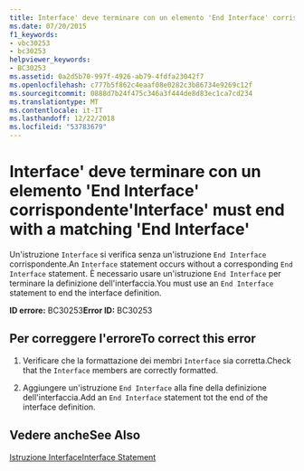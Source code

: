 ```yaml
---
title: Interface' deve terminare con un elemento 'End Interface' corrispondente
ms.date: 07/20/2015
f1_keywords:
- vbc30253
- bc30253
helpviewer_keywords:
- BC30253
ms.assetid: 0a2d5b70-997f-4926-ab79-4fdfa23042f7
ms.openlocfilehash: c777b5f862c4eaaf08e0282c3b86734e9269c12f
ms.sourcegitcommit: 0888d7b24f475c346a3f444de8d83ec1ca7cd234
ms.translationtype: MT
ms.contentlocale: it-IT
ms.lasthandoff: 12/22/2018
ms.locfileid: "53783679"
---
```

# <a name="interface-must-end-with-a-matching-end-interface"></a><span data-ttu-id="4e4fd-102">Interface' deve terminare con un elemento 'End Interface' corrispondente</span><span class="sxs-lookup"><span data-stu-id="4e4fd-102">'Interface' must end with a matching 'End Interface'</span></span>
<span data-ttu-id="4e4fd-103">Un'istruzione `Interface` si verifica senza un'istruzione `End Interface` corrispondente.</span><span class="sxs-lookup"><span data-stu-id="4e4fd-103">An `Interface` statement occurs without a corresponding `End Interface` statement.</span></span> <span data-ttu-id="4e4fd-104">È necessario usare un'istruzione `End Interface` per terminare la definizione dell'interfaccia.</span><span class="sxs-lookup"><span data-stu-id="4e4fd-104">You must use an `End Interface` statement to end the interface definition.</span></span>  
  
 <span data-ttu-id="4e4fd-105">**ID errore:** BC30253</span><span class="sxs-lookup"><span data-stu-id="4e4fd-105">**Error ID:** BC30253</span></span>  
  
## <a name="to-correct-this-error"></a><span data-ttu-id="4e4fd-106">Per correggere l'errore</span><span class="sxs-lookup"><span data-stu-id="4e4fd-106">To correct this error</span></span>  
  
1.  <span data-ttu-id="4e4fd-107">Verificare che la formattazione dei membri `Interface` sia corretta.</span><span class="sxs-lookup"><span data-stu-id="4e4fd-107">Check that the `Interface` members are correctly formatted.</span></span>  
  
2.  <span data-ttu-id="4e4fd-108">Aggiungere un'istruzione `End Interface` alla fine della definizione dell'interfaccia.</span><span class="sxs-lookup"><span data-stu-id="4e4fd-108">Add an `End Interface` statement tot the end of the interface definition.</span></span>  
  
## <a name="see-also"></a><span data-ttu-id="4e4fd-109">Vedere anche</span><span class="sxs-lookup"><span data-stu-id="4e4fd-109">See Also</span></span>  
 [<span data-ttu-id="4e4fd-110">Istruzione Interface</span><span class="sxs-lookup"><span data-stu-id="4e4fd-110">Interface Statement</span></span>](../../visual-basic/language-reference/statements/interface-statement.md)
